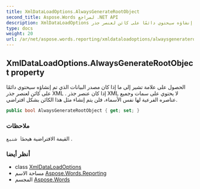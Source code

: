 ```yaml
---
title: XmlDataLoadOptions.AlwaysGenerateRootObject
second_title: Aspose.Words لمراجع .NET API
description: XmlDataLoadOptions ملكية. الحصول على علامة تشير إلى ما إذا كان مصدر البيانات الذي تم إنشاؤه سيحتوي دائمًا على كائن لعنصر جذر XML . إذا كان عنصر جذر XML لا يحتوي على سمات وجميع عناصره الفرعية لها نفس الأسماء فلن يتم إنشاء مثل هذا الكائن بشكل افتراضي.
type: docs
weight: 20
url: /ar/net/aspose.words.reporting/xmldataloadoptions/alwaysgeneraterootobject/
---
```

## XmlDataLoadOptions.AlwaysGenerateRootObject property

الحصول على علامة تشير إلى ما إذا كان مصدر البيانات الذي تم إنشاؤه سيحتوي دائمًا على كائن لعنصر جذر XML . إذا كان عنصر جذر XML لا يحتوي على سمات وجميع عناصره الفرعية لها نفس الأسماء، فلن يتم إنشاء مثل هذا الكائن بشكل افتراضي.

```csharp
public bool AlwaysGenerateRootObject { get; set; }
```

### ملاحظات

القيمة الافتراضية هي`خطأ شنيع` .

### أنظر أيضا

* class [XmlDataLoadOptions](../)
* مساحة الاسم [Aspose.Words.Reporting](../../xmldataloadoptions/)
* المجسم [Aspose.Words](../../../)


